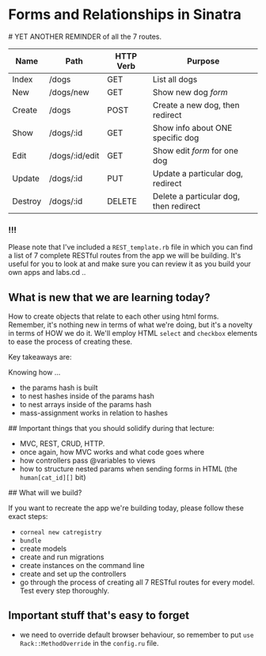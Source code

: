 
# Forms and Relationships in Sinatra

# YET ANOTHER REMINDER of all the 7 routes.

| Name | Path | HTTP Verb | Purpose |
| --- | --- | --- | --- |
| Index | /dogs | GET | List all dogs |
| New  | /dogs/new | GET | Show new dog *form* |
| Create | /dogs | POST | Create a new dog, then redirect  |
| Show | /dogs/:id | GET | Show info about ONE specific dog |
| Edit | /dogs/:id/edit | GET | Show edit *form* for one dog |
| Update | /dogs/:id | PUT | Update a particular dog, redirect |
| Destroy | /dogs/:id | DELETE | Delete a particular dog, then redirect |

### !!!

Please note that I've included a `REST_template.rb` file in which you can find a list of 7 complete RESTful routes from the app we will be building. It's useful for you to look at and make sure you can review it as you build your own apps and labs.cd ..

## What is new that we are learning today?

How to create objects that relate to each other using html forms. Remember, it's nothing new in terms of what we're doing, but it's a novelty in terms of HOW we do it. We'll employ HTML `select` and `checkbox` elements to ease the process of creating these.

Key takeaways are:

Knowing how ...
- the params hash is built
- to nest hashes inside of the params hash
- to nest arrays inside of the params hash
- mass-assignment works in relation to hashes

## Important things that you should solidify during that lecture:

- MVC, REST, CRUD, HTTP.
- once again, how MVC works and what code goes where
- how controllers pass @variables to views
- how to structure nested params when sending forms in HTML (the `human[cat_id][]` bit)


## What will we build?

If you want to recreate the app we're building today, please follow these exact steps:

- `corneal new catregistry`
- `bundle`
- create models
- create and run migrations
- create instances on the command line
- create and set up the controllers
- go through the process of creating all 7 RESTful routes for every model. Test every step thoroughly.

## Important stuff that's easy to forget

- we need to override default browser behaviour, so remember to put `use Rack::MethodOverride` in the `config.ru` file.
